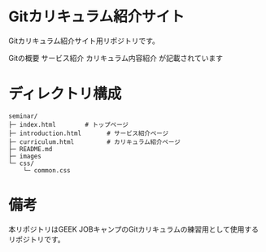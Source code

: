 # Gitカリキュラム紹介サイト
Gitカリキュラム紹介サイト用リポジトリです。

Gitの概要
サービス紹介
カリキュラム内容紹介
が記載されています

# ディレクトリ構成
```
seminar/
├─ index.html        # トップページ
├─ introduction.html       # サービス紹介ページ
├─ curriculum.html         # カリキュラム紹介ページ
├─ README.md
├─ images
└─ css/
    └─ common.css
```

# 備考
本リポジトリはGEEK JOBキャンプのGitカリキュラムの練習用として使用するリポジトリです。
